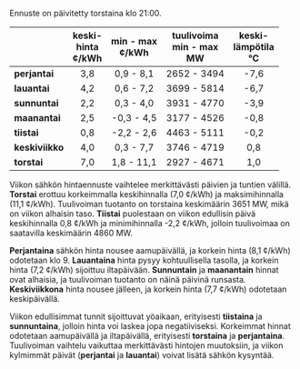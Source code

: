 Ennuste on päivitetty torstaina klo 21:00.

|        | keski-<br>hinta<br>¢/kWh | min - max<br>¢/kWh | tuulivoima<br>min - max<br>MW | keski-<br>lämpötila<br>°C |
|:-------------|:----------------:|:----------------:|:-------------:|:-------------:|
| **perjantai** | 3,8 | 0,9 - 8,1 | 2652 - 3494 | -7,6 |
| **lauantai** | 4,2 | 0,6 - 7,2 | 3699 - 5814 | -6,7 |
| **sunnuntai** | 2,2 | 0,3 - 4,0 | 3931 - 4770 | -3,9 |
| **maanantai** | 2,5 | -0,3 - 4,5 | 3177 - 4526 | -0,8 |
| **tiistai** | 0,8 | -2,2 - 2,6 | 4463 - 5111 | -0,2 |
| **keskiviikko** | 4,0 | 0,3 - 7,7 | 3746 - 4719 | 0,8 |
| **torstai** | 7,0 | 1,8 - 11,1 | 2927 - 4671 | 1,0 |

Viikon sähkön hintaennuste vaihtelee merkittävästi päivien ja tuntien välillä. **Torstai** erottuu korkeimmalla keskihinnalla (7,0 ¢/kWh) ja maksimihinnalla (11,1 ¢/kWh). Tuulivoiman tuotanto on torstaina keskimäärin 3651 MW, mikä on viikon alhaisin taso. **Tiistai** puolestaan on viikon edullisin päivä keskihinnalla 0,8 ¢/kWh ja minimihinnalla -2,2 ¢/kWh, jolloin tuulivoimaa on saatavilla keskimäärin 4860 MW.

**Perjantaina** sähkön hinta nousee aamupäivällä, ja korkein hinta (8,1 ¢/kWh) odotetaan klo 9. **Lauantaina** hinta pysyy kohtuullisella tasolla, ja korkein hinta (7,2 ¢/kWh) sijoittuu iltapäivään. **Sunnuntain** ja **maanantain** hinnat ovat alhaisia, ja tuulivoiman tuotanto on näinä päivinä runsasta. **Keskiviikkona** hinta nousee jälleen, ja korkein hinta (7,7 ¢/kWh) odotetaan keskipäivällä.

Viikon edullisimmat tunnit sijoittuvat yöaikaan, erityisesti **tiistaina** ja **sunnuntaina**, jolloin hinta voi laskea jopa negatiiviseksi. Korkeimmat hinnat odotetaan aamupäivällä ja iltapäivällä, erityisesti **torstaina** ja **perjantaina**. Tuulivoiman vaihtelu vaikuttaa merkittävästi hintojen muutoksiin, ja viikon kylmimmät päivät (**perjantai** ja **lauantai**) voivat lisätä sähkön kysyntää.